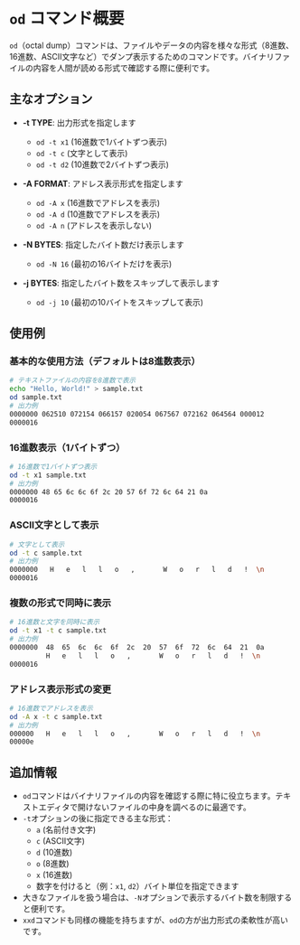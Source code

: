 # `od` コマンド概要

`od`（octal dump）コマンドは、ファイルやデータの内容を様々な形式（8進数、16進数、ASCII文字など）でダンプ表示するためのコマンドです。バイナリファイルの内容を人間が読める形式で確認する際に便利です。

## 主なオプション

- **-t TYPE**: 出力形式を指定します
  - `od -t x1` (16進数で1バイトずつ表示)
  - `od -t c` (文字として表示)
  - `od -t d2` (10進数で2バイトずつ表示)

- **-A FORMAT**: アドレス表示形式を指定します
  - `od -A x` (16進数でアドレスを表示)
  - `od -A d` (10進数でアドレスを表示)
  - `od -A n` (アドレスを表示しない)

- **-N BYTES**: 指定したバイト数だけ表示します
  - `od -N 16` (最初の16バイトだけを表示)

- **-j BYTES**: 指定したバイト数をスキップして表示します
  - `od -j 10` (最初の10バイトをスキップして表示)

## 使用例

### 基本的な使用方法（デフォルトは8進数表示）

```bash
# テキストファイルの内容を8進数で表示
echo "Hello, World!" > sample.txt
od sample.txt
# 出力例
0000000 062510 072154 066157 020054 067567 072162 064564 000012
0000016
```

### 16進数表示（1バイトずつ）

```bash
# 16進数で1バイトずつ表示
od -t x1 sample.txt
# 出力例
0000000 48 65 6c 6c 6f 2c 20 57 6f 72 6c 64 21 0a
0000016
```

### ASCII文字として表示

```bash
# 文字として表示
od -t c sample.txt
# 出力例
0000000   H   e   l   l   o   ,       W   o   r   l   d   !  \n
0000016
```

### 複数の形式で同時に表示

```bash
# 16進数と文字を同時に表示
od -t x1 -t c sample.txt
# 出力例
0000000  48  65  6c  6c  6f  2c  20  57  6f  72  6c  64  21  0a
         H   e   l   l   o   ,       W   o   r   l   d   !  \n
0000016
```

### アドレス表示形式の変更

```bash
# 16進数でアドレスを表示
od -A x -t c sample.txt
# 出力例
000000   H   e   l   l   o   ,       W   o   r   l   d   !  \n
00000e
```

## 追加情報

- `od`コマンドはバイナリファイルの内容を確認する際に特に役立ちます。テキストエディタで開けないファイルの中身を調べるのに最適です。
- `-t`オプションの後に指定できる主な形式：
  - `a` (名前付き文字)
  - `c` (ASCII文字)
  - `d` (10進数)
  - `o` (8進数)
  - `x` (16進数)
  - 数字を付けると（例：`x1`, `d2`）バイト単位を指定できます
- 大きなファイルを扱う場合は、`-N`オプションで表示するバイト数を制限すると便利です。
- `xxd`コマンドも同様の機能を持ちますが、`od`の方が出力形式の柔軟性が高いです。